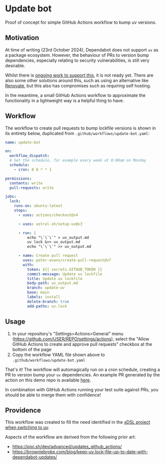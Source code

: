 # Update bot

Proof of concept for simple GitHub Actions workflow to bump uv versions.

## Motivation

At time of writing (23rd October 2024), Dependabot does not support `uv` as a
package ecosystem. However, the behaviour of PRs to version bump dependencies,
especially relating to security vulnerabilities, is still very desirable.

Whilst there is [ongoing work to support this](https://github.com/dependabot/dependabot-core/issues/10039),
it is not ready yet. There are also some other solutions around this, such as
using an alternative like [Renovate](https://github.com/renovatebot/renovate),
but this also has compromises such as requiring self hosting.

In the meantime, a small GitHub Actions workflow to approximate the
functionality in a lightweight way is a helpful thing to have.

## Workflow

The workflow to create pull requests to bump lockfile versions is shown in its
entirety below, duplicated from `.github/workflows/update-bot.yaml`:

```yaml
name: update-bot

on:
  workflow_dispatch:
  # Set the schedule, for example every week at 8:00am on Monday
  schedule:
    - cron: 0 8 * * 1

permissions:
  contents: write
  pull-requests: write

jobs:
  lock:
    runs-on: ubuntu-latest
    steps:
      - uses: actions/checkout@v4

      - uses: astral-sh/setup-uv@v3

      - run: |
          echo "\`\`\`" > uv_output.md
          uv lock &>> uv_output.md
          echo "\`\`\`" >> uv_output.md

      - name: Create pull request
        uses: peter-evans/create-pull-request@v7
        with:
          token: ${{ secrets.GITHUB_TOKEN }}
          commit-message: Update uv lockfile
          title: Update uv lockfile
          body-path: uv_output.md
          branch: update-uv
          base: main
          labels: install
          delete-branch: true
          add-paths: uv.lock
```

## Usage

1. In your repository's "Settings>Actions>General" menu (<https://github.com/USER/REPO/settings/actions>),
   select the "Allow GitHub Actions to create and approve pull requests" checkbox
   at the bottom of the page
2. Copy the workflow YAML file shown above to `.github/workflows/update-bot.yaml`

That's it! The workflow will automagically run on a cron schedule, creating
a PR to version bump your `uv` dependencies. An example PR generated by the
action on this demo repo is available
[here](https://github.com/EdmundGoodman/update-bot/pull/3).

In combination with GitHub Actions running your test suite against PRs, you
should be able to merge them with confidence!

## Providence

This workflow was created to fill the need identified in the
[xDSL project when switching to uv](https://github.com/xdslproject/xdsl/pull/3294#pullrequestreview-2364817663).

Aspects of the workflow are derived from the following prior art:

- <https://pixi.sh/dev/advanced/updates_github_actions/>
- <https://browniebroke.com/blog/keep-uv.lock-file-up-to-date-with-dependabot-updates/>
